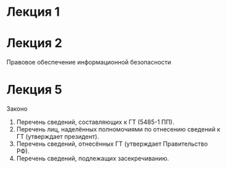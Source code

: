 # Лекция 1

# Лекция 2
Правовое обеспечение информационной безопасности


# Лекция 5
Законо




1. Перечень сведений, составляющих к ГТ (5485-1 ПП).
2. Перечень лиц, наделённых полномочиями по отнесению сведений к ГТ (утверждает президент).
3. Перечень сведений, отнесённых ГТ (утверждает Правительство РФ).
4. Перечень сведений, подлежащих засекречиванию.